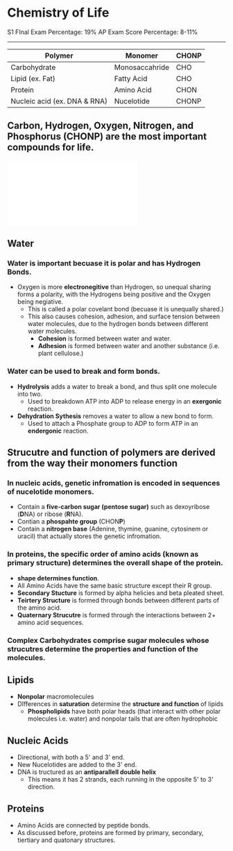 # Chemistry of Life
S1 FInal Exam Percentage: 19%
AP Exam Score Percentage: 8-11%

---

| Polymer | Monomer | CHONP |
| ------------ | ------------ | ------------ |
| Carbohydrate | Monosaccahride | CHO |
| Lipid (ex. Fat) | Fatty Acid | CHO |
| Protein | Amino Acid | CHON |
| Nucleic acid (ex. DNA & RNA) | Nucelotide | CHONP |


## **Carbon, Hydrogen, Oxygen, Nitrogen, and Phosphorus** (CHONP) are the most important compounds for life.
![Carbon, Hydrogen, Oxygen, Nitrogen, and Phosphorus (CHONP) are the most important compounds for life.](Carbon,%20Hydrogen,%20Oxygen,%20Nitrogen,%20and%20Phosphorus%20(CHONP)%20are%20the%20most%20important%20compounds%20for%20life..md)

## Water

### **Water** is important becuase it is **polar** and has **Hydrogen Bonds.**
- Oxygen is more **electronegitive** than Hydrogen, so unequal sharing forms a polarity, with the Hydrogens being positive and the Oxygen being negiative. 
	- This is called a polar covelant bond (becuase it is unequally shared.)
	- This also causes cohesion, adhesion, and surface tension between water molecules, due to the hydrogen bonds between different water molecules.
		- **Cohesion** is formed between water and water.
		- **Adhesion** is formed between water and another substance (i.e. plant cellulose.)

### Water can be used to **break and form bonds.**
- **Hydrolysis** adds a water to break a bond, and thus split one molecule into two.
	- Used to breakdown ATP into ADP to release energy in an **exergonic** reaction.
- **Dehydration Sythesis** removes a water to allow a new bond to form.
	- Used to attach a Phosphate group to ADP to form ATP in an **endergonic** reaction.

## Strucutre and function of polymers are derived from the way their monomers function
### In **nucleic acids,** genetic infromation is encoded in sequences of **nucelotide monomers.** 
- Contain a **five-carbon sugar (pentose sugar)** such as dexoyribose (**D**NA) or ribose (**R**NA).
- Contian a **phospahte group** (CHON**P**)
- Contain a **nitrogen base** (Adenine, thymine, guanine, cytosinem or uracil) that actually stores the genetic infromation.

### In proteins, the specific order of amino acids (known as **primary structure**) determines the overall shape of the protein. 
- **shape determines function**.
- All Amino Acids have the same basic structure except their R group.
- **Secondary Stucture** is formed by alpha helicies and beta pleated sheet.
- **Teirtery Structure** is formed through bonds between different parts of the amino acid.
- **Quaternary Strucutre** is formed through the interactions between 2+ amino acid sequences. 

### Complex Carbohydrates comprise sugar molecules whose strucutres determine the properties and function of the molecules.


## Lipids
- **Nonpolar** macromolecules
- DIfferences in **saturation** determine the **structure and function** of lipids
	- **Phospholipids** have both polar heads (that interact with other polar molecules i.e. water) and nonpolar tails that are often hydrophobic

## Nucleic Acids
- Directional, with both a 5' and 3' end.
- New Nucelotides are added to the 3' end.
- DNA is tructured as an **antiparallell double helix**
	- This means it has 2 strands, each running in the opposite 5' to 3' direction.

## Proteins
- Amino Acids are connected by peptide bonds. 
- As discussed before, proteins are formed by primary, secondary, tiertiary and quatonary structures.
